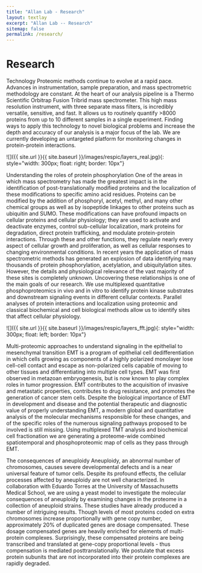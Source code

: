 ```yaml
---
title: "Allan Lab - Research"
layout: textlay
excerpt: "Allan Lab -- Research"
sitemap: false
permalink: /research/
---
```


# Research

Technology
Proteomic methods continue to evolve at a rapid pace. Advances in instrumentation, sample preparation, and mass spectrometric methodology are constant. At the heart of our analysis pipeline is a Thermo Scientific Orbitrap Fusion Tribrid mass spectrometer. This high mass resolution instrument, with three separate mass filters, is incredibly versatile, sensitive, and fast. It allows us to routinely quantify >8000 proteins from up to 10 different samples in a single experiment. Finding ways to apply this technology to novel biological problems and increase the depth and accuracy of our analysis is a major focus of the lab. We are currently developing an untargeted platform for monitoring changes in protein-protein interactions. 
 
![]({{ site.url }}{{ site.baseurl }}/images/respic/layers_real.jpg){: style="width: 300px; float: right; border: 10px"}

Understanding the roles of protein phosphorylation
One of the areas in which mass spectrometry has made the greatest impact is in the identification of post-translationally modified proteins and the localization of these modifications to specific amino acid residues. Proteins can be modified by the addition of phosphoryl, acetyl, methyl, and many other chemical groups as well as by isopeptide linkages to other proteins such as ubiquitin and SUMO. These modifications can have profound impacts on cellular proteins and cellular physiology; they are used to activate and deactivate enzymes, control sub-cellular localization, mark proteins for degradation, direct protein trafficking, and modulate protein-protein interactions. Through these and other functions, they regulate nearly every aspect of cellular growth and proliferation, as well as cellular responses to changing environmental conditions. In recent years the application of mass spectrometric methods has generated an explosion of data identifying many thousands of protein phosphorylation, acetylation, and ubiquitylation sites. However, the details and physiological relevance of the vast majority of these sites is completely unknown. Uncovering these relationships is one of the main goals of our research. We use multiplexed quantitative phosphoproteomics in vivo and in vitro to identify protein kinase substrates and downstream signaling events in different cellular contexts. Parallel analyses of protein interactions and localization using proteomic and classical biochemical and cell biological methods allow us to identify sites that affect cellular physiology.

![]({{ site.url }}{{ site.baseurl }}/images/respic/layers_fft.jpg){: style="width: 300px; float: left; border: 10px"}

Multi-proteomic approaches to understand signaling in the epithelial to mesenchymal transition
EMT is a program of epithelial cell dedifferentiation in which cells growing as components of a highly polarized monolayer lose cell-cell contact and escape as non-polarized cells capable of moving to other tissues and differentiating into multiple cell types. EMT was first observed in metazoan embryogenesis, but is now known to play complex roles in tumor progression. EMT contributes to the acquisition of invasive and metastatic properties, contributes to drug resistance, and promotes the generation of cancer stem cells. Despite the biological importance of EMT in development and disease and the potential therapeutic and diagnostic value of properly understanding EMT, a modern global and quantitative analysis of the molecular mechanisms responsible for these changes, and of the specific roles of the numerous signaling pathways proposed to be involved is still missing. Using multiplexed TMT analysis and biochemical cell fractionation we are generating a proteome-wide combined spatiotemporal and phosphoproteomic map of cells as they pass through EMT. 

The consequences of aneuploidy
Aneuploidy, an abnormal number of chromosomes, causes severe developmental defects and is a near universal feature of tumor cells. Despite its profound effects, the cellular processes affected by aneuploidy are not well characterized. In collaboration with Eduardo Torres at the University of Massachusetts Medical School, we are using a yeast model to investigate the molecular consequences of aneuploidy by examining changes in the proteome in a collection of aneuploid strains. These studies have already produced a number of intriguing results. Though levels of most proteins coded on extra chromosomes increase proportionally with gene copy number, approximately 20% of duplicated genes are dosage compensated. These dosage compensated genes are heavily enriched for elements of multi-protein complexes. Surprisingly, these compensated proteins are being transcribed and translated at gene-copy proportional levels - thus compensation is mediated posttranslationally. We postulate that excess protein subunits that are not incorporated into their protein complexes are rapidly degraded.
